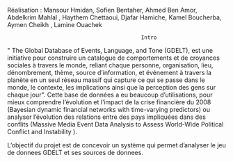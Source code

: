 

Réalisation : Mansour Hmidan, Sofien Bentaher, Ahmed Ben Amor, Abdelkrim Mahlal , Haythem Chettaoui,
Djafar Hamiche, Kamel Boucherba, Aymen Cheikh , Lamine Ouachek 




                                               Intro


" The Global Database of Events, Language, and Tone (GDELT), est une initiative pour construire un catalogue de comportements et de croyances sociales à travers le monde,
reliant chaque personne, organisation, lieu, dénombrement, thème, source d’information, et événement à travers la planète en un seul réseau massif qui capture ce qui se passe dans le monde,
le contexte, les implications ainsi que la perception des gens sur chaque jour".
Cette base de données a eu beaucoup d’utilisations, pour mieux comprendre l’évolution et l’impact de la crise financière du 2008
(Bayesian dynamic financial networks with time-varying predictors) ou analyser l’évolution des relations entre des pays impliquées dans 
des conflits (Massive Media Event Data Analysis to Assess World-Wide Political Conflict and Instability ).





L’objectif du projet est de concevoir un système qui permet d’analyser le jeu de donnees GDELT et ses sources de donnees.
